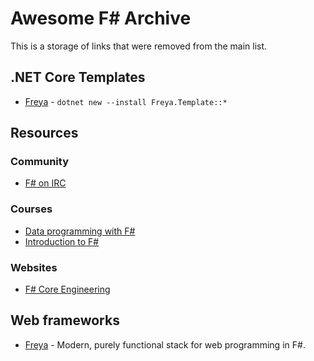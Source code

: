 ﻿Awesome F# Archive
==================
This is a storage of links that were removed from the main list.

## .NET Core Templates
- [Freya](https://freya.io) - `dotnet new --install Freya.Template::*`

## Resources

### Community
- [F# on IRC](http://webchat.freenode.net/?channels=%23%23fsharp)

### Courses
- [Data programming with F#](https://www.udemy.com/course/data-programming-with-f/)
- [Introduction to F#](https://fsharp.tv/courses/fsharp-programming-intro/)

### Websites
- [F# Core Engineering](http://fsharp.github.io/)

## Web frameworks
- [Freya](https://github.com/xyncro/freya) - Modern, purely functional stack for web programming in F#.
